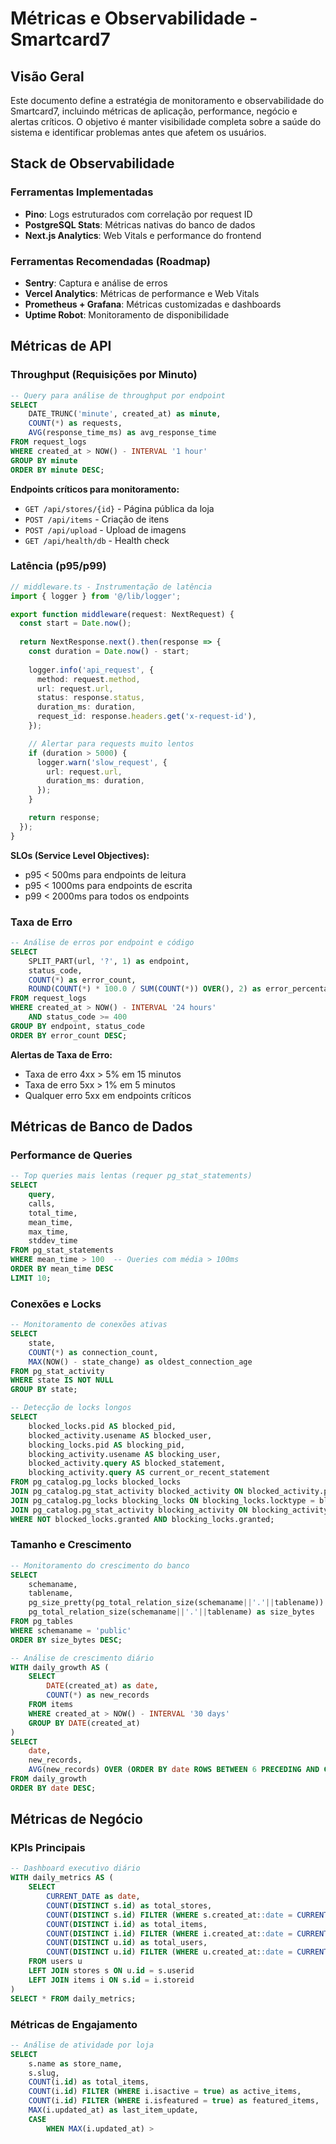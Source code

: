 # Métricas e Observabilidade - Smartcard7

## Visão Geral

Este documento define a estratégia de monitoramento e observabilidade do Smartcard7, incluindo métricas de aplicação, performance, negócio e alertas críticos. O objetivo é manter visibilidade completa sobre a saúde do sistema e identificar problemas antes que afetem os usuários.

## Stack de Observabilidade

### Ferramentas Implementadas
- **Pino**: Logs estruturados com correlação por request ID
- **PostgreSQL Stats**: Métricas nativas do banco de dados
- **Next.js Analytics**: Web Vitals e performance do frontend

### Ferramentas Recomendadas (Roadmap)
- **Sentry**: Captura e análise de erros
- **Vercel Analytics**: Métricas de performance e Web Vitals
- **Prometheus + Grafana**: Métricas customizadas e dashboards
- **Uptime Robot**: Monitoramento de disponibilidade

## Métricas de API

### Throughput (Requisições por Minuto)
```sql
-- Query para análise de throughput por endpoint
SELECT 
    DATE_TRUNC('minute', created_at) as minute,
    COUNT(*) as requests,
    AVG(response_time_ms) as avg_response_time
FROM request_logs 
WHERE created_at > NOW() - INTERVAL '1 hour'
GROUP BY minute
ORDER BY minute DESC;
```

**Endpoints críticos para monitoramento:**
- `GET /api/stores/{id}` - Página pública da loja
- `POST /api/items` - Criação de itens
- `POST /api/upload` - Upload de imagens
- `GET /api/health/db` - Health check

### Latência (p95/p99)
```typescript
// middleware.ts - Instrumentação de latência
import { logger } from '@/lib/logger';

export function middleware(request: NextRequest) {
  const start = Date.now();
  
  return NextResponse.next().then(response => {
    const duration = Date.now() - start;
    
    logger.info('api_request', {
      method: request.method,
      url: request.url,
      status: response.status,
      duration_ms: duration,
      request_id: response.headers.get('x-request-id'),
    });

    // Alertar para requests muito lentos
    if (duration > 5000) {
      logger.warn('slow_request', {
        url: request.url,
        duration_ms: duration,
      });
    }

    return response;
  });
}
```

**SLOs (Service Level Objectives):**
- p95 < 500ms para endpoints de leitura
- p95 < 1000ms para endpoints de escrita
- p99 < 2000ms para todos os endpoints

### Taxa de Erro
```sql
-- Análise de erros por endpoint e código
SELECT 
    SPLIT_PART(url, '?', 1) as endpoint,
    status_code,
    COUNT(*) as error_count,
    ROUND(COUNT(*) * 100.0 / SUM(COUNT(*)) OVER(), 2) as error_percentage
FROM request_logs 
WHERE created_at > NOW() - INTERVAL '24 hours'
    AND status_code >= 400
GROUP BY endpoint, status_code
ORDER BY error_count DESC;
```

**Alertas de Taxa de Erro:**
- Taxa de erro 4xx > 5% em 15 minutos
- Taxa de erro 5xx > 1% em 5 minutos
- Qualquer erro 5xx em endpoints críticos

## Métricas de Banco de Dados

### Performance de Queries
```sql
-- Top queries mais lentas (requer pg_stat_statements)
SELECT 
    query,
    calls,
    total_time,
    mean_time,
    max_time,
    stddev_time
FROM pg_stat_statements 
WHERE mean_time > 100  -- Queries com média > 100ms
ORDER BY mean_time DESC
LIMIT 10;
```

### Conexões e Locks
```sql
-- Monitoramento de conexões ativas
SELECT 
    state,
    COUNT(*) as connection_count,
    MAX(NOW() - state_change) as oldest_connection_age
FROM pg_stat_activity 
WHERE state IS NOT NULL
GROUP BY state;

-- Detecção de locks longos
SELECT 
    blocked_locks.pid AS blocked_pid,
    blocked_activity.usename AS blocked_user,
    blocking_locks.pid AS blocking_pid,
    blocking_activity.usename AS blocking_user,
    blocked_activity.query AS blocked_statement,
    blocking_activity.query AS current_or_recent_statement
FROM pg_catalog.pg_locks blocked_locks
JOIN pg_catalog.pg_stat_activity blocked_activity ON blocked_activity.pid = blocked_locks.pid
JOIN pg_catalog.pg_locks blocking_locks ON blocking_locks.locktype = blocked_locks.locktype
JOIN pg_catalog.pg_stat_activity blocking_activity ON blocking_activity.pid = blocking_locks.pid
WHERE NOT blocked_locks.granted AND blocking_locks.granted;
```

### Tamanho e Crescimento
```sql
-- Monitoramento do crescimento do banco
SELECT 
    schemaname,
    tablename,
    pg_size_pretty(pg_total_relation_size(schemaname||'.'||tablename)) as size,
    pg_total_relation_size(schemaname||'.'||tablename) as size_bytes
FROM pg_tables 
WHERE schemaname = 'public'
ORDER BY size_bytes DESC;

-- Análise de crescimento diário
WITH daily_growth AS (
    SELECT 
        DATE(created_at) as date,
        COUNT(*) as new_records
    FROM items 
    WHERE created_at > NOW() - INTERVAL '30 days'
    GROUP BY DATE(created_at)
)
SELECT 
    date,
    new_records,
    AVG(new_records) OVER (ORDER BY date ROWS BETWEEN 6 PRECEDING AND CURRENT ROW) as moving_avg
FROM daily_growth
ORDER BY date DESC;
```

## Métricas de Negócio

### KPIs Principais
```sql
-- Dashboard executivo diário
WITH daily_metrics AS (
    SELECT 
        CURRENT_DATE as date,
        COUNT(DISTINCT s.id) as total_stores,
        COUNT(DISTINCT s.id) FILTER (WHERE s.created_at::date = CURRENT_DATE) as new_stores_today,
        COUNT(DISTINCT i.id) as total_items,
        COUNT(DISTINCT i.id) FILTER (WHERE i.created_at::date = CURRENT_DATE) as new_items_today,
        COUNT(DISTINCT u.id) as total_users,
        COUNT(DISTINCT u.id) FILTER (WHERE u.created_at::date = CURRENT_DATE) as new_users_today
    FROM users u
    LEFT JOIN stores s ON u.id = s.userid
    LEFT JOIN items i ON s.id = i.storeid
)
SELECT * FROM daily_metrics;
```

### Métricas de Engajamento
```sql
-- Análise de atividade por loja
SELECT 
    s.name as store_name,
    s.slug,
    COUNT(i.id) as total_items,
    COUNT(i.id) FILTER (WHERE i.isactive = true) as active_items,
    COUNT(i.id) FILTER (WHERE i.isfeatured = true) as featured_items,
    MAX(i.updated_at) as last_item_update,
    CASE 
        WHEN MAX(i.updated_at) >